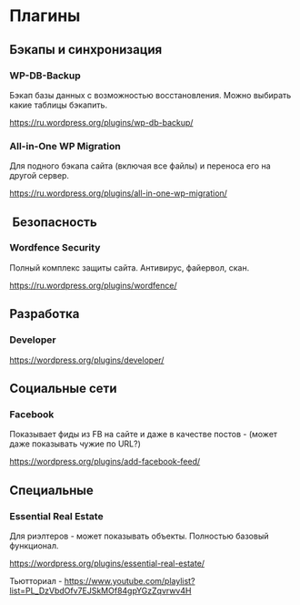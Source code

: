 # Плагины

## Бэкапы и синхронизация

### WP-DB-Backup

Бэкап базы данных с возможностью восстановления. Можно выбирать какие таблицы бэкапить.

https://ru.wordpress.org/plugins/wp-db-backup/

### All-in-One WP Migration

Для подного бэкапа сайта (включая все файлы) и переноса его на другой сервер.

https://ru.wordpress.org/plugins/all-in-one-wp-migration/



##  Безопасность

### Wordfence Security

Полный комплекс защиты сайта. Антивирус, файервол, скан.

https://ru.wordpress.org/plugins/wordfence/


## Разработка

### Developer

https://wordpress.org/plugins/developer/

## Социальные сети

### Facebook

Показывает фиды из FB на сайте и даже в качестве постов - (может даже показывать чужие по URL?)

https://wordpress.org/plugins/add-facebook-feed/


## Специальные

### Essential Real Estate

Для риэлтеров - может показывать объекты. Полностью базовый функционал.

https://wordpress.org/plugins/essential-real-estate/

Тьютториал - https://www.youtube.com/playlist?list=PL_DzVbdOfv7EJSkMOf84gpYGzZqvrwv4H 
